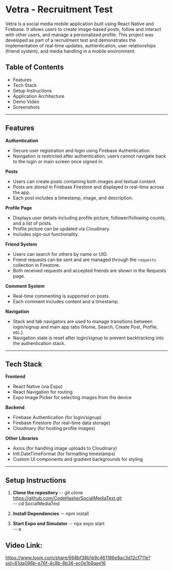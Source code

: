 # Vetra - Recruitment Test

Vetra is a social media mobile application built using React Native and Firebase. It allows users to create image-based posts, follow and interact with other users, and manage a personalized profile. This project was developed as part of a recruitment test and demonstrates the implementation of real-time updates, authentication, user relationships (friend system), and media handling in a mobile environment.

## Table of Contents

- Features
- Tech Stack
- Setup Instructions
- Application Architecture
- Demo Video
- Screenshots

---

## Features

**Authentication**
- Secure user registration and login using Firebase Authentication.
- Navigation is restricted after authentication; users cannot navigate back to the login or main screen once signed in.

**Posts**
- Users can create posts containing both images and textual content.
- Posts are stored in Firebase Firestore and displayed in real-time across the app.
- Each post includes a timestamp, image, and description.

**Profile Page**
- Displays user details including profile picture, follower/following counts, and a list of posts.
- Profile picture can be updated via Cloudinary.
- Includes sign-out functionality.

**Friend System**
- Users can search for others by name or UID.
- Friend requests can be sent and are managed through the `requests` collection in Firestore.
- Both received requests and accepted friends are shown in the Requests page.

**Comment System**
- Real-time commenting is supported on posts.
- Each comment includes content and a timestamp.

**Navigation**
- Stack and tab navigators are used to manage transitions between login/signup and main app tabs (Home, Search, Create Post, Profile, etc.).
- Navigation state is reset after login/signup to prevent backtracking into the authentication stack.

---

## Tech Stack

**Frontend**
- React Native (via Expo)
- React Navigation for routing
- Expo Image Picker for selecting images from the device

**Backend**
- Firebase Authentication (for login/signup)
- Firebase Firestore (for real-time data storage)
- Cloudinary (for hosting profile images)

**Other Libraries**
- Axios (for handling image uploads to Cloudinary)
- Intl.DateTimeFormat (for formatting timestamps)
- Custom UI components and gradient backgrounds for styling

---

## Setup Instructions

1. **Clone the repository**
   -- git clone https://github.com/CodeHashe/SocialMediaTest.git  
   -- cd SocialMediaTest

2. **Install Dependencies**
   -- npm install

3. **Start Expo and Simulator**
   -- npx expo start  
   -- a

## Video Link:
https://www.loom.com/share/668bf38b1e9c461186e8ac3d12cf711e?sid=61da096b-e76f-4c8b-8b36-ec0e1b9aee16
